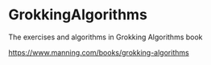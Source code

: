 # GrokkingAlgorithms
The exercises and algorithms in Grokking Algorithms book

https://www.manning.com/books/grokking-algorithms


